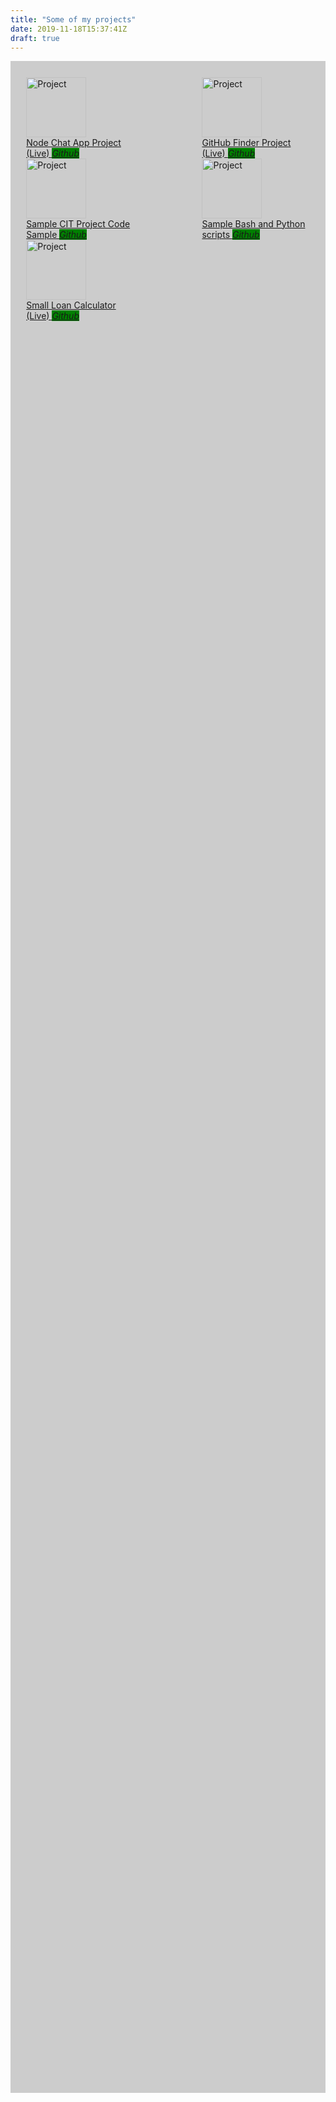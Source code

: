 ```yaml
---
title: "Some of my projects"
date: 2019-11-18T15:37:41Z
draft: true
---
```



<div style="background: #4444; padding: 5%; height: 80vh;">

<div style="width: 38%; float: left;">
      
  <img src="https://i.imgur.com/xUe1IYh.jpg" alt="Project" style="height: 10vw; width: 10vw;">

  <div class="alinks">
    <a href="https://protected-everglades-17052.herokuapp.com" target="_blank">
    Node Chat App Project (Live)
    </a> 
    <a href="https://github.com/duinneacha/chat-app" target="_blank" class="btn-dark">
    <i style="background: green">Github</i>
    </a>
  </div>
</div>


<div style="width: 38%; float: right;">
      
  <img src="https://i.imgur.com/wDH2lSn.jpg" alt="Project" style="height: 10vw; width: 10vw;">

  <div class="alinks">
    <a href="https://salty-plains-89301.herokuapp.com/index.html" target="_blank">
    GitHub Finder Project (Live)
    </a> 
    <a href="https://github.com/duinneacha/github-search" target="_blank">
    <i style="background: green">Github</i>
    </a>
  </div>
</div>


<div style="width: 38%; float: left;">
      
  <img src="https://i.imgur.com/2MUSGoZ.jpg" alt="Project" style="height: 10vw; width: 10vw;">

  <div>
    <a href="https://github.com/duinneacha/citproj2" target="_blank">
    Sample CIT Project Code Sample
    </a> 
    <a href="https://github.com/duinneacha/citproj2"target="_blank" class="btn-dark">
    <i style="background: green">Github</i>
    </a>
  </div>
</div>


<div style="width: 38%; float: right;">
      
  <img src="https://i.imgur.com/fgYbFpc.jpg" alt="Project" style="height: 10vw; width: 10vw;">

  <div class="alinks">
    <a href="https://github.com/duinneacha/script-samples" target="_blank">
    Sample Bash and Python scripts
    </a> 
    <a href="https://github.com/duinneacha/script-samples" target="_blank">
    <i style="background: green">Github</i>
    </a>
  </div>
</div>


<div style="width: 38%; float: left;">
      
  <img src="https://i.imgur.com/DXjPk2P.jpg" alt="Project" style="height: 10vw; width: 10vw;">

  <div>
    <a href="https://arcane-earth-76071.herokuapp.com/index.html" target="_blank">
    Small Loan Calculator (Live)
    </a> 
    <a href="https://github.com/duinneacha/loan-calculator" target="_blank" class="btn-dark">
    <i style="background: green">Github</i>
    </a>
  </div>
</div>


</div>
